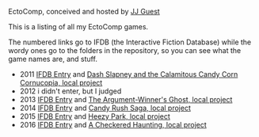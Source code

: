 EctoComp, conceived and hosted by [JJ Guest](http://www.jjguest.com)

This is a listing of all my EctoComp games.

The numbered links go to IFDB (the Interactive Fiction Database) while the wordy ones go to the folders in the repository, so you can see what the game names are, and stuff.

* 2011 [IFDB Entry](http://ifdb.tads.org/viewcomp?id=b98q8oo6x14j0yx) and [Dash Slapney and the Calamitous Candy Corn Cornucopia, local project](2011)
* 2012 i didn't enter, but I judged
* 2013 [IFDB Entry](http://ifdb.tads.org/viewcomp?id=khvv2nr6z6lyopvz) and [The Argument-Winner's Ghost, local project](2013)
* 2014 [IFDB Entry](http://ifdb.tads.org/viewcomp?id=e5dj3yvlrykixs1e) and [Candy Rush Saga, local project](2014)
* 2015 [IFDB Entry](http://ifdb.tads.org/viewcomp?id=4efcfdg9wbx2cjk0) and [Heezy Park, local project](2015)
* 2016 [IFDB Entry](http://ifdb.tads.org/viewcomp?id=8enhcyktio2iywzm) and [A Checkered Haunting, local project](2016)
